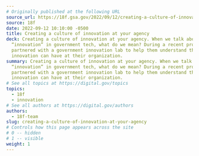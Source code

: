 ```yaml
---
# Originally published at the following URL
source_url: https://18f.gsa.gov/2022/09/12/creating-a-culture-of-innovation/
source: 18f
date: 2022-09-12 10:10:00 -0500
title: Creating a culture of innovation at your agency
deck: Creating a culture of innovation at your agency. When we talk about
  “innovation” in government tech, what do we mean? During a recent project, 18F
  partnered with a government innovation lab to help them understand the impact
  innovation can have at their organization.
summary: Creating a culture of innovation at your agency. When we talk about
  “innovation” in government tech, what do we mean? During a recent project, 18F
  partnered with a government innovation lab to help them understand the impact
  innovation can have at their organization.
# See all topics at https://digital.gov/topics
topics:
  - 18f
  - innovation
# See all authors at https://digital.gov/authors
authors:
  - 18f-team
slug: creating-a-culture-of-innovation-at-your-agency
# Controls how this page appears across the site
# 0 -- hidden
# 1 -- visible
weight: 1
---
```

